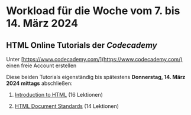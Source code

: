 # Workload für die Woche vom 7. bis 14. März 2024

## HTML Online Tutorials der *Codecademy*

Unter [https://www.codecademy.com/](https://www.codecademy.com/) einen freie Account erstellen

Diese beiden Tutorials eigenständig bis spätestens **Donnerstag, 14. März 2024 mittags** abschließen:

1. [Introduction to HTML](https://www.codecademy.com/courses/learn-html/lessons/intro-to-html) (16 Lektionen)

2. [HTML Document Standards](https://www.codecademy.com/courses/learn-html/lessons/html-document-standards/) (14 Lektionen)
